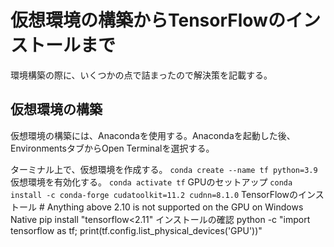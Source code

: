 # 仮想環境の構築からTensorFlowのインストールまで
環境構築の際に、いくつかの点で詰まったので解決策を記載する。
## 仮想環境の構築
仮想環境の構築には、Anacondaを使用する。Anacondaを起動した後、EnvironmentsタブからOpen Terminalを選択する。

ターミナル上で、仮想環境を作成する。
    ```conda create --name tf python=3.9```
仮想環境を有効化する。
    ```conda activate tf```
GPUのセットアップ
    ```conda install -c conda-forge cudatoolkit=11.2 cudnn=8.1.0```
TensorFlowのインストール
    # Anything above 2.10 is not supported on the GPU on Windows Native
    pip install "tensorflow<2.11" 
インストールの確認
    python -c "import tensorflow as tf; print(tf.config.list_physical_devices('GPU'))"
